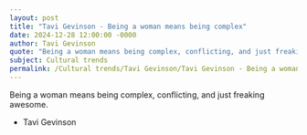 ```yaml
---
layout: post
title: "Tavi Gevinson - Being a woman means being complex"
date: 2024-12-28 12:00:00 -0000
author: Tavi Gevinson
quote: "Being a woman means being complex, conflicting, and just freaking awesome."
subject: Cultural trends
permalink: /Cultural trends/Tavi Gevinson/Tavi Gevinson - Being a woman means being complex
---
```


Being a woman means being complex, conflicting, and just freaking awesome.

- Tavi Gevinson
